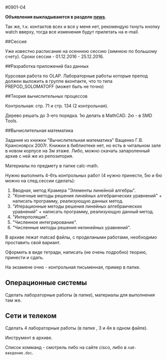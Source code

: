 #0901-04

**Объявления выкладываются в разделе [news](https://github.com/sibstu-ivt/main/blob/master/NEWS.md)**.

Так же, т.к. контактов всех и вся у меня нет, рекомендую ткнуть кнопку watch вверху, тогда все изменения будут прилетать на e-mail.

##Сессия

Уже известно расписание на осеннюю сессию (зимнюю по большому счету). Сроки сессии - 01.12.2016 - 25.12.2016.

##Разработка приложений баз данных

Курсовая работа по OLAP. Лабораторные работы которые препод должен выложить в группе вконтакте, что то типа PREPOD_SOLOMATOFF (может быть не точно)

##Теория вычислительных процессов

Контрольная: стр. 71 и стр. 134 (2 контрольная). 

Дерево решать до 3-его порядка. 1ю делать в MathCAD. 2ю - в SMD Tools.


##Вычислительная математика

Задания из книжки "Вычислительная математика" Ващенко Г.В. Крансноярск 2007г.
Книжки в библиотеке нет, но есть в читальном зале в новом корпусе на 3м этаже.
Либо, можно скачать запароленный архив с ней же из репозитория.

Материалы по предмету в папке calc-math.

Нужно выполнить 4-6ть контрольных работ (4 нужно принести, 5ю и 6ю можно на след.сессии сделать):

1. Вводная, метод Крамера "Элементы линейной алгебры".
2. "Конечные методы решения линейных алгебраических уравнений" + написать программу, реализующую данных метод.
3. "Итерационные методы решения линейных алгебраических уравнений" + написать программу, реализующую данный метод.
4. "Интерполяция".
5. "Численное интегрирование".
6. "Численные методы решения нелинейных уравнений".

В архиве лежат matcad файлы, с проделаными работами, необходимо проставить свой вариант.

Оформить в виде тетради, написать (не очень подробно) теорию, принести и сдать.

На экзамене очно - контрольная письменная, пример в папке.

## Операционные системы

Сделать лабораторные работы (в папке), материалы для выполнения там же.

## Сети и телеком

Сделать 4 лабораторные работы (в папке , 3 и 4я в одном файле).

Инструмент в архиве.

Список комманд - смотрель либо на сайте cisco, либо в `лаб-введение.doc`.


